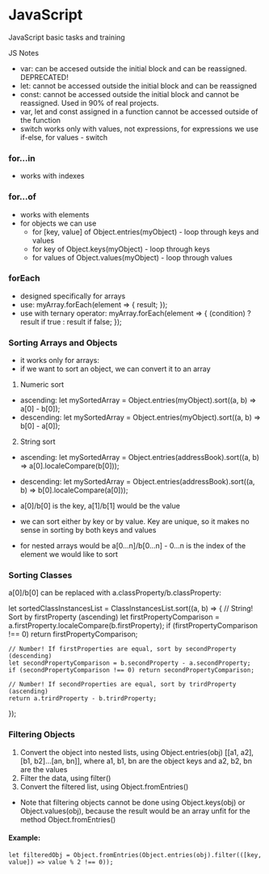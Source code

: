 # JavaScript
JavaScript basic tasks and training

JS Notes

- var: can be accesed outside the initial block and can be reassigned. DEPRECATED!
- let: cannot be accessed outside the initial block and can be reassigned
- const: cannot be accessed outside the initial block and cannot be reassigned. Used in 90% of real projects.
- var, let and const assigned in a function cannot be accessed outside of the function
- switch works only with values, not expressions, for expressions we use if-else, for values - switch

### for...in
- works with indexes

### for...of
- works with elements
- for objects we can use 
    - for [key, value] of Object.entries(myObject) - loop through keys and values
    - for key of Object.keys(myObject) - loop through keys 
    - for values of Object.values(myObject) - loop through values

### forEach 
- designed specifically for arrays
- use:
myArray.forEach(element => { result; });
- use with ternary operator:
myArray.forEach(element => { (condition) ? result if true : result if false; });

### Sorting Arrays and Objects
- it works only for arrays:
- if we want to sort an object, we can convert it to an array

1. Numeric sort
- ascending:
let mySortedArray = Object.entries(myObject).sort((a, b) => a[0] - b[0]);
- descending:
let mySortedArray = Object.entries(myObject).sort((a, b) => b[0] - a[0]);
2. String sort
- ascending:
let mySortedArray = Object.entries(addressBook).sort((a, b) => a[0].localeCompare(b[0]));
- descending:
let mySortedArray = Object.entries(addressBook).sort((a, b) => b[0].localeCompare(a[0]));


- a[0]/b[0] is the key, a[1]/b[1] would be the value
- we can sort either by key or by value. Key are unique, so it makes no sense in sorting by both keys and values
- for nested arrays would be a[0...n]/b[0...n] - 0...n is the index of the element we would like to sort

### Sorting Classes
a[0]/b[0] can be replaced with a.classProperty/b.classProperty:

let sortedClassInstancesList = ClassInstancesList.sort((a, b) => {
    // String! Sort by firstProperty (ascending)
    let firstPropertyComparison = a.firstProperty.localeCompare(b.firstProperty);
    if (firstPropertyComparison !== 0) return firstPropertyComparison;

    // Number! If firstProperties are equal, sort by secondProperty (descending)
    let secondPropertyComparison = b.secondProperty - a.secondProperty;
    if (secondPropertyComparison !== 0) return secondPropertyComparison;

    // Number! If secondProperties are equal, sort by trirdProperty (ascending)
    return a.trirdProperty - b.trirdProperty;
});

### Filtering Objects
1. Convert the object into nested lists, using Object.entries(obj) [[a1, a2], [b1, b2]...[an, bn]], where a1, b1, bn are the object keys and a2, b2, bn are the values
2. Filter the data, using filter()
3. Convert the filtered list, using Object.fromEntries()
- Note that filtering objects cannot be done using Object.keys(obj) or Object.values(obj), because the result would be an array unfit for the method Object.fromEntries()
#### Example:
    let filteredObj = Object.fromEntries(Object.entries(obj).filter(([key, value]) => value % 2 !== 0));